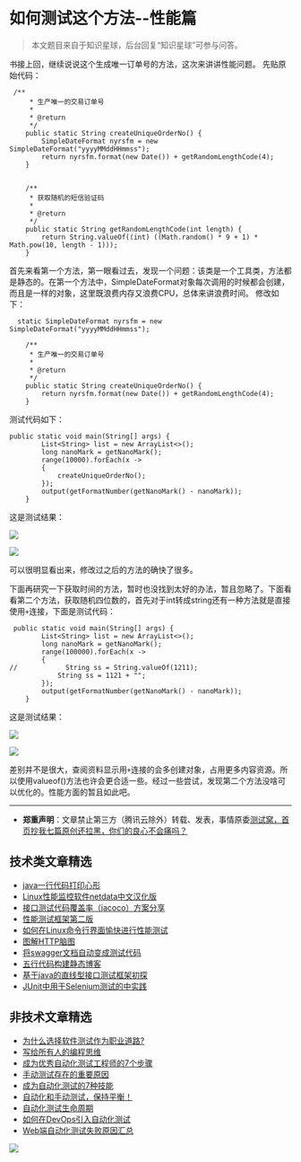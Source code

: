 # 如何测试这个方法--性能篇

> 本文题目来自于知识星球，后台回复“知识星球”可参与问答。

书接上回，继续说说这个生成唯一订单号的方法，这次来讲讲性能问题。
先贴原始代码：

```
 /**
     * 生产唯一的交易订单号
     *
     * @return
     */
    public static String createUniqueOrderNo() {
        SimpleDateFormat nyrsfm = new SimpleDateFormat("yyyyMMddHHmmss");
        return nyrsfm.format(new Date()) + getRandomLengthCode(4);
    }


    /**
     * 获取随机的短信验证码
     *
     * @return
     */
    public static String getRandomLengthCode(int length) {
        return String.valueOf((int) ((Math.random() * 9 + 1) * Math.pow(10, length - 1)));
    }
```
首先来看第一个方法，第一眼看过去，发现一个问题：该类是一个工具类，方法都是静态的。在第一个方法中，SimpleDateFormat对象每次调用的时候都会创建，而且是一样的对象，这里既浪费内存又浪费CPU，总体来讲浪费时间。
修改如下：

```
  static SimpleDateFormat nyrsfm = new SimpleDateFormat("yyyyMMddHHmmss");

    /**
     * 生产唯一的交易订单号
     *
     * @return
     */
    public static String createUniqueOrderNo() {
        return nyrsfm.format(new Date()) + getRandomLengthCode(4);
    }
```
测试代码如下：

```
public static void main(String[] args) {
        List<String> list = new ArrayList<>();
        long nanoMark = getNanoMark();
        range(10000).forEach(x ->
        {
            createUniqueOrderNo();
        });
        output(getFormatNumber(getNanoMark() - nanoMark));
    }
```
这是测试结果：

![](http://pic.automancloud.com/QQ20191206-152618.png)

![](http://pic.automancloud.com/QQ20191206-152649.png)

可以很明显看出来，修改过之后的方法的确快了很多。

下面再研究一下获取时间的方法，暂时也没找到太好的办法，暂且忽略了。下面看看第二个方法，获取随机四位数的，首先对于int转成string还有一种方法就是直接使用`+`连接，下面是测试代码：

```
 public static void main(String[] args) {
        List<String> list = new ArrayList<>();
        long nanoMark = getNanoMark();
        range(100000).forEach(x ->
        {
//            String ss = String.valueOf(1211);
            String ss = 1121 + "";
        });
        output(getFormatNumber(getNanoMark() - nanoMark));
    }
```
这是测试结果：

![](http://pic.automancloud.com/QQ20191206-160239.png)

![](http://pic.automancloud.com/QQ20191206-160214.png)

差别并不是很大，查阅资料显示用`+`连接的会多创建对象，占用更多内容资源。所以使用valueof()方法也许会更合适一些。经过一些尝试，发现第二个方法没啥可以优化的。性能方面的暂且如此吧。

---
* **郑重声明**：文章禁止第三方（腾讯云除外）转载、发表，事情原委[测试窝，首页抄我七篇原创还拉黑，你们的良心不会痛吗？](https://mp.weixin.qq.com/s/ke5avkknkDMCLMAOGT7wiQ)

## 技术类文章精选

- [java一行代码打印心形](https://mp.weixin.qq.com/s/QPSryoSbViVURpSa9QXtpg)
- [Linux性能监控软件netdata中文汉化版](https://mp.weixin.qq.com/s/fdXtK-5WwKnxjLZdyg6-nA)
- [接口测试代码覆盖率（jacoco）方案分享](https://mp.weixin.qq.com/s/D73Sq6NLjeRKN8aCpGLOjQ)
- [性能测试框架第二版](https://mp.weixin.qq.com/s/JPyGQ2DRC6EVBmZkxAoVWA)
- [如何在Linux命令行界面愉快进行性能测试](https://mp.weixin.qq.com/s/fwGqBe1SpA2V0lPfAOd04Q)
- [图解HTTP脑图](https://mp.weixin.qq.com/s/100Vm8FVEuXs0x6rDGTipw)
- [将swagger文档自动变成测试代码](https://mp.weixin.qq.com/s/SY8mVenj0zMe5b47GS9VSQ)
- [五行代码构建静态博客](https://mp.weixin.qq.com/s/hZnimJOg5OqxRSDyFvuiiQ)
- [基于java的直线型接口测试框架初探](https://mp.weixin.qq.com/s/xhg4exdb1G18-nG5E7exkQ)
- [JUnit中用于Selenium测试的中实践](https://mp.weixin.qq.com/s/KG4sltQMCfH2MGXkRdtnwA)

## 非技术文章精选

- [为什么选择软件测试作为职业道路?](https://mp.weixin.qq.com/s/o83wYvFUvy17kBPLDO609A)
- [写给所有人的编程思维](https://mp.weixin.qq.com/s/Oj33UCnYfbUgzsBzEm2GPQ)
- [成为优秀自动化测试工程师的7个步骤](https://mp.weixin.qq.com/s/wdw1l4AZnPpdPBZZueCcnw)
- [手动测试存在的重要原因](https://mp.weixin.qq.com/s/mW5vryoJIkeskZLkBPFe0Q)
- [成为自动化测试的7种技能](https://mp.weixin.qq.com/s/e-HAGMO0JLR7VBBWLvk0dQ)
- [自动化和手动测试，保持平衡！](https://mp.weixin.qq.com/s/mMr_4C98W_FOkks2i2TiCg)
- [自动化测试生命周期](https://mp.weixin.qq.com/s/SH-vb2RagYQ3sfCY8QM5ew)
- [如何在DevOps引入自动化测试](https://mp.weixin.qq.com/s/MclK3VvMN1dsiXXJO8g7ig)
- [Web端自动化测试失败原因汇总](https://mp.weixin.qq.com/s/qzFth-Q9e8MTms1M8L5TyA)


![](https://mmbiz.qpic.cn/mmbiz_jpg/13eN86FKXzCMW6WN4Wch71qNtGQvxLRSGejZpr37OWa7CDYg5e4ZeanaGWuBgRAX3jicJNIhcyyZPXbKByXcl7w/640?wx_fmt=jpeg&tp=webp&wxfrom=5&wx_lazy=1&wx_co=1)